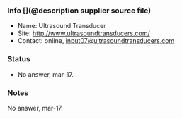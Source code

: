 ### Info [](@description supplier source file)

* Name: Ultrasound Transducer
* Site: http://www.ultrasoundtransducers.com/
* Contact:  online, input07@ultrasoundtransducers.com

### Status

* No answer, mar-17.

### Notes
 
No answer, mar-17.
